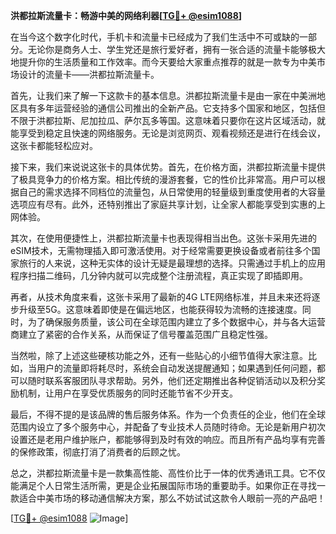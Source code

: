 **洪都拉斯流量卡：畅游中美的网络利器[[TG💪+ @esim1088](https://t.me/s/esim1088)]**

在当今这个数字化时代，手机卡和流量卡已经成为了我们生活中不可或缺的一部分。无论你是商务人士、学生党还是旅行爱好者，拥有一张合适的流量卡能够极大地提升你的生活质量和工作效率。而今天要给大家重点推荐的就是一款专为中美市场设计的流量卡——洪都拉斯流量卡。

首先，让我们来了解一下这款卡的基本信息。洪都拉斯流量卡是由一家在中美洲地区具有多年运营经验的通信公司推出的全新产品。它支持多个国家和地区，包括但不限于洪都拉斯、尼加拉瓜、萨尔瓦多等国。这意味着只要你在这片区域活动，就能享受到稳定且快速的网络服务。无论是浏览网页、观看视频还是进行在线会议，这张卡都能轻松应对。

接下来，我们来说说这张卡的具体优势。首先，在价格方面，洪都拉斯流量卡提供了极具竞争力的价格方案。相比传统的漫游套餐，它的性价比非常高。用户可以根据自己的需求选择不同档位的流量包，从日常使用的轻量级到重度使用者的大容量选项应有尽有。此外，还特别推出了家庭共享计划，让全家人都能享受到实惠的上网体验。

其次，在使用便捷性上，洪都拉斯流量卡也表现得相当出色。这张卡采用先进的eSIM技术，无需物理插入即可激活使用。对于经常需要更换设备或者前往多个国家旅行的人来说，这种无实体的设计无疑是最理想的选择。只需通过手机上的应用程序扫描二维码，几分钟内就可以完成整个注册流程，真正实现了即插即用。

再者，从技术角度来看，这张卡采用了最新的4G LTE网络标准，并且未来还将逐步升级至5G。这意味着即使是在偏远地区，也能获得较为流畅的连接速度。同时，为了确保服务质量，该公司在全球范围内建立了多个数据中心，并与各大运营商建立了紧密的合作关系，从而保证了信号覆盖范围广且稳定性强。

当然啦，除了上述这些硬核功能之外，还有一些贴心的小细节值得大家注意。比如，当用户的流量即将耗尽时，系统会自动发送提醒通知；如果遇到任何问题，都可以随时联系客服团队寻求帮助。另外，他们还定期推出各种促销活动以及积分奖励机制，让用户在享受优质服务的同时还能节省不少开支。

最后，不得不提的是该品牌的售后服务体系。作为一个负责任的企业，他们在全球范围内设立了多个服务中心，并配备了专业技术人员随时待命。无论是新用户初次设置还是老用户维护账户，都能够得到及时有效的响应。而且所有产品均享有完善的保修政策，彻底打消了消费者的后顾之忧。

总之，洪都拉斯流量卡是一款集高性能、高性价比于一体的优秀通讯工具。它不仅能满足个人日常生活所需，更是企业拓展国际市场的重要助手。如果你正在寻找一款适合中美市场的移动通信解决方案，那么不妨试试这款令人眼前一亮的产品吧！

[[TG💪+ @esim1088](https://t.me/s/esim1088) ![Image](https://i.postimg.cc/4NQfJmqS/Snipaste-2025-05-13-00-14-12.png)]